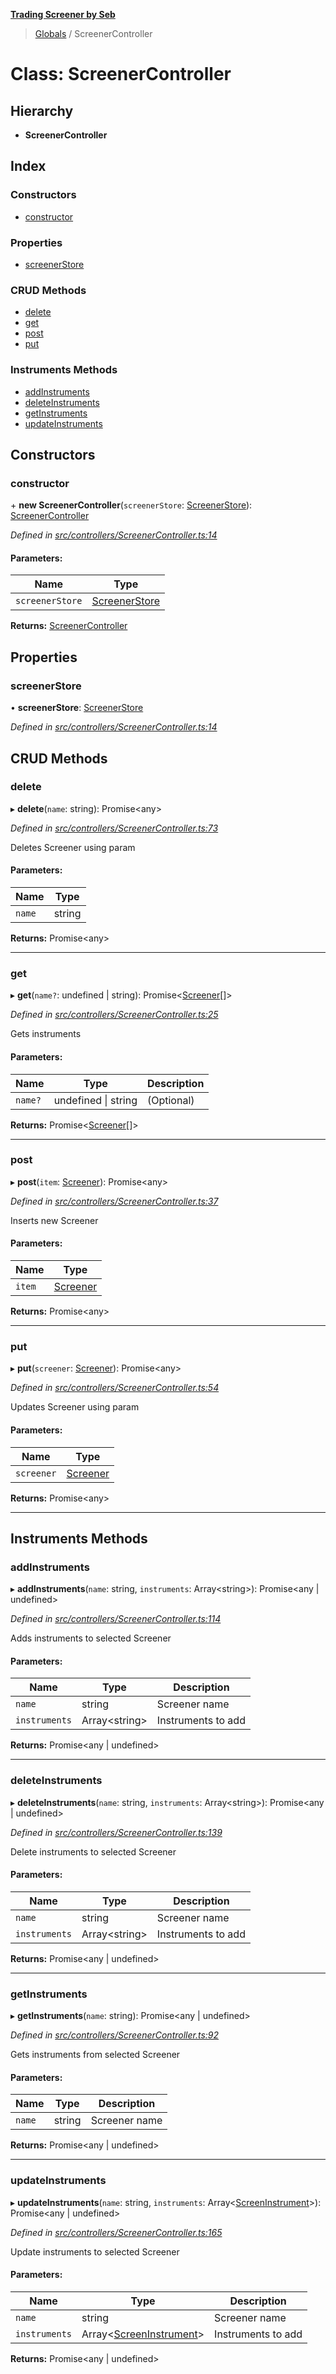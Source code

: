 **[Trading Screener by Seb](../README.md)**

> [Globals](../globals.md) / ScreenerController

# Class: ScreenerController

## Hierarchy

* **ScreenerController**

## Index

### Constructors

* [constructor](screenercontroller.md#constructor)

### Properties

* [screenerStore](screenercontroller.md#screenerstore)

### CRUD Methods

* [delete](screenercontroller.md#delete)
* [get](screenercontroller.md#get)
* [post](screenercontroller.md#post)
* [put](screenercontroller.md#put)

### Instruments Methods

* [addInstruments](screenercontroller.md#addinstruments)
* [deleteInstruments](screenercontroller.md#deleteinstruments)
* [getInstruments](screenercontroller.md#getinstruments)
* [updateInstruments](screenercontroller.md#updateinstruments)

## Constructors

### constructor

\+ **new ScreenerController**(`screenerStore`: [ScreenerStore](screenerstore.md)): [ScreenerController](screenercontroller.md)

*Defined in [src/controllers/ScreenerController.ts:14](https://github.com/wiewiur667/TradingScreener/blob/0537031/src/controllers/ScreenerController.ts#L14)*

#### Parameters:

Name | Type |
------ | ------ |
`screenerStore` | [ScreenerStore](screenerstore.md) |

**Returns:** [ScreenerController](screenercontroller.md)

## Properties

### screenerStore

•  **screenerStore**: [ScreenerStore](screenerstore.md)

*Defined in [src/controllers/ScreenerController.ts:14](https://github.com/wiewiur667/TradingScreener/blob/0537031/src/controllers/ScreenerController.ts#L14)*

## CRUD Methods

### delete

▸ **delete**(`name`: string): Promise\<any>

*Defined in [src/controllers/ScreenerController.ts:73](https://github.com/wiewiur667/TradingScreener/blob/0537031/src/controllers/ScreenerController.ts#L73)*

Deletes Screener using param

#### Parameters:

Name | Type |
------ | ------ |
`name` | string |

**Returns:** Promise\<any>

___

### get

▸ **get**(`name?`: undefined \| string): Promise\<[Screener](screener.md)[]>

*Defined in [src/controllers/ScreenerController.ts:25](https://github.com/wiewiur667/TradingScreener/blob/0537031/src/controllers/ScreenerController.ts#L25)*

Gets instruments

#### Parameters:

Name | Type | Description |
------ | ------ | ------ |
`name?` | undefined \| string | (Optional) |

**Returns:** Promise\<[Screener](screener.md)[]>

___

### post

▸ **post**(`item`: [Screener](screener.md)): Promise\<any>

*Defined in [src/controllers/ScreenerController.ts:37](https://github.com/wiewiur667/TradingScreener/blob/0537031/src/controllers/ScreenerController.ts#L37)*

Inserts new Screener

#### Parameters:

Name | Type |
------ | ------ |
`item` | [Screener](screener.md) |

**Returns:** Promise\<any>

___

### put

▸ **put**(`screener`: [Screener](screener.md)): Promise\<any>

*Defined in [src/controllers/ScreenerController.ts:54](https://github.com/wiewiur667/TradingScreener/blob/0537031/src/controllers/ScreenerController.ts#L54)*

Updates Screener using param

#### Parameters:

Name | Type |
------ | ------ |
`screener` | [Screener](screener.md) |

**Returns:** Promise\<any>

___

## Instruments Methods

### addInstruments

▸ **addInstruments**(`name`: string, `instruments`: Array\<string>): Promise\<any \| undefined>

*Defined in [src/controllers/ScreenerController.ts:114](https://github.com/wiewiur667/TradingScreener/blob/0537031/src/controllers/ScreenerController.ts#L114)*

Adds instruments to selected Screener

#### Parameters:

Name | Type | Description |
------ | ------ | ------ |
`name` | string | Screener name |
`instruments` | Array\<string> | Instruments to add |

**Returns:** Promise\<any \| undefined>

___

### deleteInstruments

▸ **deleteInstruments**(`name`: string, `instruments`: Array\<string>): Promise\<any \| undefined>

*Defined in [src/controllers/ScreenerController.ts:139](https://github.com/wiewiur667/TradingScreener/blob/0537031/src/controllers/ScreenerController.ts#L139)*

Delete instruments to selected Screener

#### Parameters:

Name | Type | Description |
------ | ------ | ------ |
`name` | string | Screener name |
`instruments` | Array\<string> | Instruments to add |

**Returns:** Promise\<any \| undefined>

___

### getInstruments

▸ **getInstruments**(`name`: string): Promise\<any \| undefined>

*Defined in [src/controllers/ScreenerController.ts:92](https://github.com/wiewiur667/TradingScreener/blob/0537031/src/controllers/ScreenerController.ts#L92)*

Gets instruments from selected Screener

#### Parameters:

Name | Type | Description |
------ | ------ | ------ |
`name` | string | Screener name |

**Returns:** Promise\<any \| undefined>

___

### updateInstruments

▸ **updateInstruments**(`name`: string, `instruments`: Array\<[ScreenInstrument](screeninstrument.md)>): Promise\<any \| undefined>

*Defined in [src/controllers/ScreenerController.ts:165](https://github.com/wiewiur667/TradingScreener/blob/0537031/src/controllers/ScreenerController.ts#L165)*

Update instruments to selected Screener

#### Parameters:

Name | Type | Description |
------ | ------ | ------ |
`name` | string | Screener name |
`instruments` | Array\<[ScreenInstrument](screeninstrument.md)> | Instruments to add |

**Returns:** Promise\<any \| undefined>
